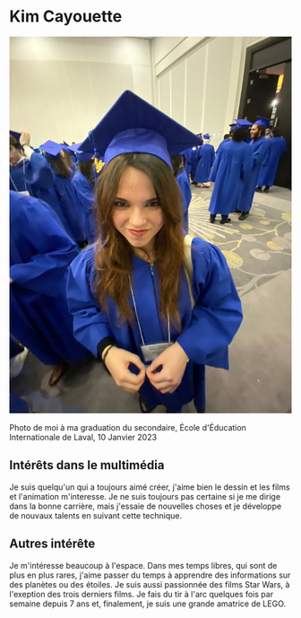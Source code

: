 # Kim Cayouette

![photo](photo_KC_grad_230602.jpg)

Photo de moi à ma graduation du secondaire, École d'Éducation Internationale de Laval, 10 Janvier 2023

## **Intérêts dans le multimédia** 
Je suis quelqu'un qui a toujours aimé créer, j'aime bien le dessin et les films et l'animation m'interesse. Je ne suis toujours pas certaine si je me dirige dans la bonne carrière, mais j'essaie de nouvelles choses et je développe de nouvaux talents en suivant cette technique.

## **Autres intérête**
Je m'intéresse beaucoup à l'espace. Dans mes temps libres, qui sont de plus en plus rares, j'aime passer du temps à apprendre des informations sur des planètes ou des étoiles. Je suis aussi passionnée des films Star Wars, à l'exeption des trois derniers films. Je fais du tir à l'arc quelques fois par semaine depuis 7 ans et, finalement, je suis une grande amatrice de LEGO.
